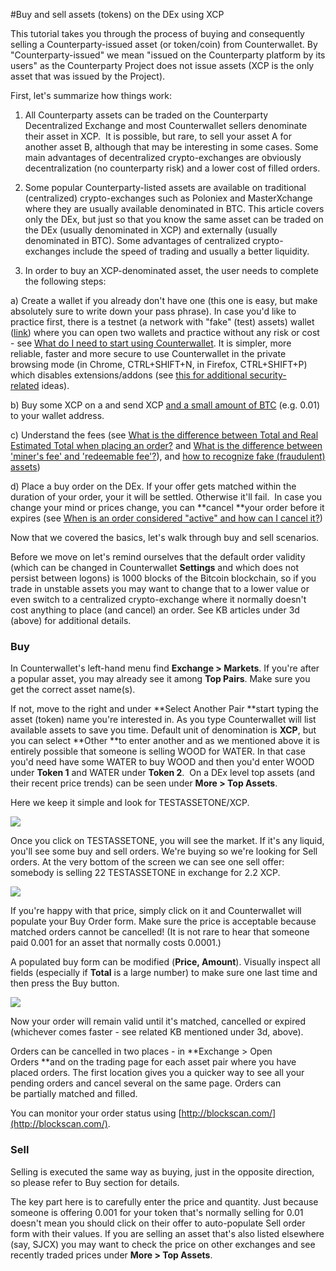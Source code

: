 #Buy and sell assets (tokens) on the DEx using XCP

This tutorial takes you through the process of buying and consequently selling a Counterparty-issued asset (or token/coin) from Counterwallet. By "Counterparty-issued" we mean "issued on the Counterparty platform by its users" as the Counterparty Project does not issue assets (XCP is the only asset that was issued by the Project).

First, let's summarize how things work:

1. All Counterparty assets can be traded on the Counterparty Decentralized Exchange and most Counterwallet sellers denominate their asset in XCP.  It is possible, but rare, to sell your asset A for another asset B, although that may be interesting in some cases. Some main advantages of decentralized crypto-exchanges are obviously decentralization (no counterparty risk) and a lower cost of filled orders.

2. Some popular Counterparty-listed assets are available on traditional (centralized) crypto-exchanges such as Poloniex and MasterXchange where they are usually available denominated in BTC. This article covers only the DEx, but just so that you know the same asset can be traded on the DEx (usually denominated in XCP) and externally (usually denominated in BTC). Some advantages of centralized crypto-exchanges include the speed of trading and usually a better liquidity. 

3. In order to buy an XCP-denominated asset, the user needs to complete the following steps:

a) Create a wallet if you already don't have one (this one is easy, but make absolutely sure to write down your pass phrase). In case you'd like to practice first, there is a testnet (a network with "fake" (test) assets) wallet ([link](https://testnet.counterwallet.co/)) where you can open two wallets and practice without any risk or cost - see [What do I need to start using Counterwallet](https://counterpartytalk.org/t/what-do-i-need-to-start-using-counterwallet/1156). It is simpler, more reliable, faster and more secure to use Counterwallet in the private browsing mode (in Chrome, CTRL+SHIFT+N, in Firefox, CTRL+SHIFT+P) which disables extensions/addons (see [this for additional security-related](https://counterpartytalk.org/t/what-precautions-and-best-practices-can-i-use-for-counterwallet/1165) ideas).

b) Buy some XCP on a and send XCP [and a small amount of BTC](https://counterpartytalk.org/t/why-do-i-need-small-amounts-of-bitcoin-to-do-things/1142) (e.g. 0.01) to your wallet address.

c) Understand the fees (see [What is the difference between Total and Real Estimated Total when placing an order?](https://counterpartytalk.org/t/what-is-the-difference-between-total-and-real-estimated-total-when-placing-an-order/1178) and [What is the difference between 'miner's fee' and 'redeemable fee'?](https://counterpartytalk.org/t/what-is-the-difference-between-miners-fee-and-redeemable-fee/1188)), and [how to recognize fake (fraudulent) assets](https://counterpartytalk.org/t/how-to-recognize-fraudulent-counterparty-assets/1170))

d) Place a buy order on the DEx. If your offer gets matched within the duration of your order, your it will be settled. Otherwise it'll fail.  In case you change your mind or prices change, you can **cancel **your order before it expires (see [When is an order considered "active" and how can I cancel it?](https://counterpartytalk.org/t/when-is-a-dex-order-considered-active-and-how-can-i-cancel-it/1180))

Now that we covered the basics, let's walk through buy and sell scenarios.

Before we move on let's remind ourselves that the default order validity (which can be changed in Counterwallet **Settings** and which does not persist between logons) is 1000 blocks of the Bitcoin blockchain, so if you trade in unstable assets you may want to change that to a lower value or even switch to a centralized crypto-exchange where it normally doesn't cost anything to place (and cancel) an order. See KB articles under 3d (above) for additional details.

### Buy

In Counterwallet's left-hand menu find **Exchange &gt; Markets**. If you're after a popular asset, you may already see it among **Top Pairs**. Make sure you get the correct asset name(s).

If not, move to the right and under **Select Another Pair **start typing the asset (token) name you're interested in. As you type Counterwallet will list available assets to save you time. Default unit of denomination is **XCP**, but you can select **Other **to enter another and as we mentioned above it is entirely possible that someone is selling WOOD for WATER. In that case you'd need have some WATER to buy WOOD and then you'd enter WOOD under **Token 1** and WATER under **Token 2**.  On a DEx level top assets (and their recent price trends) can be seen under **More &gt; Top Assets**.

Here we keep it simple and look for TESTASSETONE/XCP.

![](/_images/counterparty-dex-find-asset-to-buy1.png)
  

Once you click on TESTASSETONE, you will see the market. If it's any liquid, you'll see some buy and sell orders. We're buying so we're looking for Sell orders. At the very bottom of the screen we can see one sell offer: somebody is selling 22 TESTASSETONE in exchange for 2.2 XCP.  

![](/_images/counterparty-dex-select-sell-offer.png)  

If you're happy with that price, simply click on it and Counterwallet will populate your Buy Order form. Make sure the price is acceptable because matched orders cannot be cancelled! (It is not rare to hear that someone paid 0.001 for an asset that normally costs 0.0001.)

A populated buy form can be modified (**Price, Amount**). Visually inspect all fields (especially if **Total** is a large number) to make sure one last time and then press the Buy button.

![](/_images/counterparty-dex-populate-buy-order.png)    

Now your order will remain valid until it's matched, cancelled or expired (whichever comes faster - see related KB mentioned under 3d, above). 

Orders can be cancelled in two places - in **Exchange &gt; Open Orders **and on the trading page for each asset pair where you have placed orders. The first location gives you a quicker way to see all your pending orders and cancel several on the same page. Orders can be partially matched and filled.

You can monitor your order status using [http://blockscan.com/](http://blockscan.com/).

### Sell

Selling is executed the same way as buying, just in the opposite direction, so please refer to Buy section for details.

The key part here is to carefully enter the price and quantity. Just because someone is offering 0.001 for your token that's normally selling for 0.01 doesn't mean you should click on their offer to auto-populate Sell order form with their values. If you are selling an asset that's also listed elsewhere (say, SJCX) you may want to check the price on other exchanges and see recently traded prices under **More &gt; Top Assets**.
